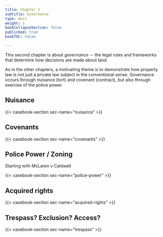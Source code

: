 ```yaml
---
title: Chapter 2
subtitle: Governance 
type: docs
weight: 2
bookCollapseSection: false
published: true
bookTOC: false

---
```


This second chapter is about *governance* -- the legal rules and frameworks that determine how decisions are made about land.

As in the other chapters, a motivating theme is to demonstrate how property law is not just a private law subject in the conventional sense. Governance occurs through nuisance (tort) and covenant (contract), but also through exercise of the police power. 

## Nuisance

{{< casebook-section sec-name="nuisance" >}}

## Covenants

{{< casebook-section sec-name="covenants" >}}

## Police Power / Zoning

Starting with McLaren v Caldwell

{{< casebook-section sec-name="police-power" >}}

## Acquired rights

{{< casebook-section sec-name="acquired-rights" >}}

## Trespass? Exclusion? Access?

{{< casebook-section sec-name="trespass" >}}

